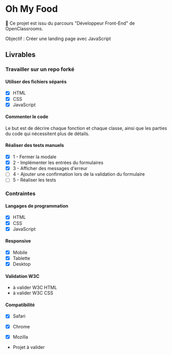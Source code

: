 # Oh My Food

:tada: Ce projet est issu du parcours "Développeur Front-End" de OpenClassrooms.

Objectif : Créer une landing page avec JavaScript

## Livrables

### Travailler sur un repo forké

#### Utiliser des fichiers séparés

- [x] HTML
- [x] CSS
- [x] JavaScript

#### Commenter le code 

Le but est de décrire chaque fonction et chaque classe, ainsi que les parties du code qui nécessitent plus de détails.

#### Réaliser des tests manuels

- [x] 1 - Fermer la modale
- [x] 2 - Implémenter les entrées du formulaires
- [x] 3 - Afficher des messages d'erreur
- [ ] 4 - Ajouter une confirmation lors de la validation du formulaire
- [ ] 5 - Réaliser les tests

### Contraintes

#### Langages de programmation

- [x] HTML
- [x] CSS
- [x] JavaScript

#### Responsive

- [x] Mobile
- [x] Tablette
- [x] Desktop

#### Validation W3C

- à valider W3C HTML
- à valider W3C CSS

#### Compatibilité

- [x] Safari
- [x] Chrome
- [x] Mozilla


- Projet à valider

